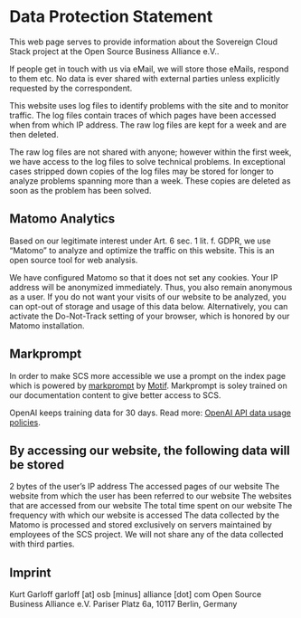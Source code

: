 # Data Protection Statement

This web page serves to provide information about the Sovereign Cloud Stack project at the Open Source Business Alliance e.V..

If people get in touch with us via eMail, we will store those eMails, respond to them etc. No data is ever shared with external parties unless explicitly requested by the correspondent.

This website uses log files to identify problems with the site and to monitor traffic. The log files contain traces of which pages have been accessed when from which IP address. The raw log files are kept for a week and are then deleted.

The raw log files are not shared with anyone; however within the first week, we have access to the log files to solve technical problems. In exceptional cases stripped down copies of the log files may be stored for longer to analyze problems spanning more than a week. These copies are deleted as soon as the problem has been solved.

## Matomo Analytics

Based on our legitimate interest under Art. 6 sec. 1 lit. f. GDPR, we use “Matomo” to analyze and optimize the traffic on this website. This is an open source tool for web analysis.

We have configured Matomo so that it does not set any cookies. Your IP address will be anonymized immediately. Thus, you also remain anonymous as a user. If you do not want your visits of our website to be analyzed, you can opt-out of storage and usage of this data below. Alternatively, you can activate the Do-Not-Track setting of your browser, which is honored by our Matomo installation.

## Markprompt

In order to make SCS more accessible we use a prompt on the index page which is powered by [markprompt](https://github.com/motifland/markprompt) by [Motif](https://motif.land/). Markprompt is soley trained on our documentation content to give better access to SCS.

OpenAI keeps training data for 30 days. Read more: [OpenAI API data usage policies](https://openai.com/policies/api-data-usage-policies).

## By accessing our website, the following data will be stored

2 bytes of the user’s IP address
The accessed pages of our website
The website from which the user has been referred to our website
The websites that are accessed from our website
The total time spent on our website
The frequency with which our website is accessed
The data collected by the Matomo is processed and stored exclusively on servers maintained by employees of the SCS project. We will not share any of the data collected with third parties.

## Imprint

Kurt Garloff
garloff [at] osb [minus] alliance [dot] com
Open Source Business Alliance e.V.
Pariser Platz 6a, 10117 Berlin, Germany

